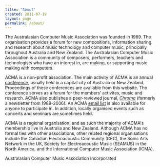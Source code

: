 ```yaml
---
title: "About"
created: 2011-07-19
layout: page
permalink: /about/
---
```


The Australasian Computer Music Association was founded in 1989. The organisation provides a forum for new compositions, information sharing, and research about music technology and computer music, principally throughout Australia and New Zealand. The Australasian Computer Music Association is a community of composers, performers, teachers and technologists who have an interest in, are making, or supporting music making with computers.

ACMA is a non-profit association. The main activity of ACMA is an annual [conference](http://computermusic.org.au/wordpress/conferences/), usually held in a capital city of Australia or New Zealand. Proceedings of these conferences are available from this website. The conference serves as a forum for the members' activites, music and research. ACMA also publishes a peer-reviewed journal, _[Chroma](https://journal.computermusic.org.au/)_ (formerly a newsletter from 1989-2006). An ACMA [email list](http://computermusic.org.au/wordpress/acma-list/) is also available for anyone to participate in. In addition, locally organised events such as concerts and seminars are sometimes held.

ACMA is a regional organisation, and as such the majority of ACMA's membership live in Australia and New Zealand. Although ACMA has no formal ties with other associations, other related regional organisations include the Canadian Electroacoustic Community (CEC), the Sonic Arts Network in the UK, Society for Electroacoustic Music (SEAMUS) in the North America, and the International Computer Music Association (ICMA).

Australasian Computer Music Association Incorporated
